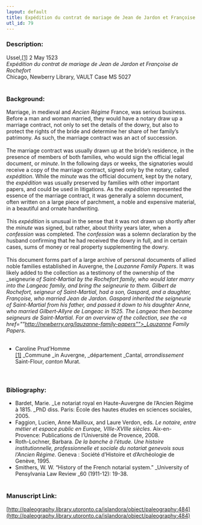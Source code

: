 ```yaml
---
layout: default
title: Expédition du contrat de mariage de Jean de Jardon et Françoise de Rochefort
utl_id: 79
---
```


### Description:

Ussel,<a id="_ftnref1">[[1]](#_ftn1)</a> 2 May 1523<br>
_Expédition du contrat de mariage de Jean de Jardon et Françoise de Rochefort_<br>
Chicago, Newberry Library, VAULT Case MS 5027<br>
 <br>


### Background:

Marriage, in medieval and _Ancien Régime_ France, was serious business. Before a man and woman married, they would have a notary draw up a marriage contract, not only to set the details of the dowry, but also to protect the rights of the bride and determine her share of her family’s patrimony. As such, the marriage contract was an act of succession.<br><br>
The marriage contract was usually drawn up at the bride’s residence, in the presence of members of both families, who would sign the official legal document, or _minute_. In the following days or weeks, the signatories would receive a copy of the marriage contract, signed only by the notary, called _expédition_. While the _minute_ was the official document, kept by the notary, the _expédition_ was usually preserved by families with other important papers, and could be used in litigations. As the _expédition_ represented the essence of the marriage contract, it was generally a solemn document, often written on a large piece of parchment, a noble and expensive material, in a beautiful and ornate handwriting.<br><br>
This _expédition_ is unusual in the sense that it was not drawn up shortly after the _minute_ was signed, but rather, about thirity years later, when a _confession_ was completed. The _confession_ was a solemn declaration by the husband confirming that he had received the dowry in full, and in certain cases, sums of money or real property supplementing the dowry.<br><br>
This document forms part of a large archive of personal documents of allied noble families established in Auvergne, the _Lauzanne Family Papers_. It was likely added to the collection as a testimony of the ownership of the _seigneurie _of Saint-Martial by the Rochefort family, who would later marry into the Langeac family, and bring the _seigneurie_ to them. Gilbert de Rochefort, _seigneur_ of Saint-Martial, had a son, Gaspard, and a daughter, Françoise, who married Jean de Jardon. Gaspard inherited the _seigneurie_ of Saint-Martial from his father, and passed it down to his daughter Anne, who married Gilbert-Allyre de Langeac in 1525. The Langeac then became _seigneurs de Saint-Martial_. For an overview of the collection, see the <a href=""http://newberry.org/lauzanne-family-papers"">_Lauzanne Family Papers_</a>.<br><br>
- Caroline Prud’Homme<br>
<a id="_ftn1">[[1]](#_ftnref1)</a> _Commune _in Auvergne, _département _Cantal, _arrondissement_ Saint-Flour, _canton_ Murat.<br><br>
 <br>


### Bibliography:

- Bardet, Marie. _Le notariat royal en Haute-Auvergne de l’Ancien Régime à 1815. _PhD diss. Paris: École des hautes études en sciences sociales, 2005.<br>
- Faggion, Lucien, Anne Mailloux, and Laure Verdon, eds. _Le notaire, entre métier et espace public en Europe, VIIIe-XVIIIe siècles_. Aix-en-Provence: Publications de l’Université de Provence, 2008.<br>
- Roth-Lochner, Barbara. _De la banche à l’étude. Une histoire institutionnelle, professionnelle et sociale du notariat genevois sous l’Ancien Régime_. Geneva : Société d’Histoire et d’Archéologie de Genève, 1995.<br>
- Smithers, W. W. “History of the French notarial system.” _University of Pensylvania Law Review _60 (1911-12): 19-38.<br>
 <br>


### Manuscript Link:

[http://paleography.library.utoronto.ca/islandora/object/paleography:484](http://paleography.library.utoronto.ca/islandora/object/paleography:484)